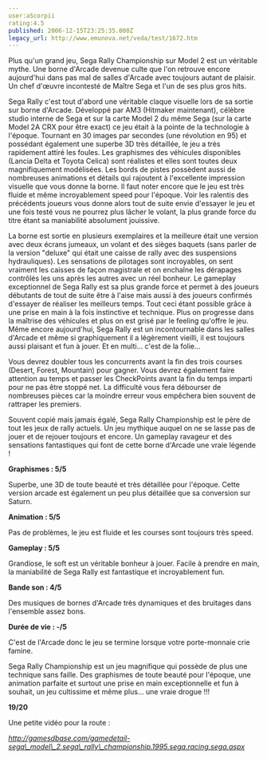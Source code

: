 ```yaml
---
user:aScorpii
rating:4.5
published: 2006-12-15T23:25:35.000Z
legacy_url: http://www.emunova.net/veda/test/1672.htm
---
```

Plus qu'un grand jeu, Sega Rally Championship sur Model 2 est un véritable mythe. Une borne d'Arcade devenue culte que l'on retrouve encore aujourd'hui dans pas mal de salles d'Arcade avec toujours autant de plaisir. Un chef d'œuvre incontesté de Maître Sega et l'un de ses plus gros hits.  

  

Sega Rally c'est tout d'abord une véritable claque visuelle lors de sa sortie sur borne d'Arcade. Développé par AM3 (Hitmaker maintenant), célèbre studio interne de Sega et sur la carte Model 2 du même Sega (sur la carte Model 2A CRX pour être exact) ce jeu était à la pointe de la technologie à l'époque. Tournant en 30 images par secondes (une révolution en 95) et possédant également une superbe 3D très détaillée, le jeu a très rapidement attiré les foules. Les graphismes des véhicules disponibles (Lancia Delta et Toyota Celica) sont réalistes et elles sont toutes deux magnifiquement modélisées. Les bords de pistes possèdent aussi de nombreuses animations et détails qui rajoutent à l'excellente impression visuelle que vous donne la borne. Il faut noter encore que le jeu est très fluide et même incroyablement speed pour l'époque. Voir les ralentis des précédents joueurs vous donne alors tout de suite envie d'essayer le jeu et une fois testé vous ne pourrez plus lâcher le volant, la plus grande force du titre étant sa maniabilité absolument jouissive.  

   

La borne est sortie en plusieurs exemplaires et la meilleure était une version avec deux écrans jumeaux, un volant et des sièges baquets (sans parler de la version "deluxe" qui était une caisse de rally avec des suspensions hydrauliques). Les sensations de pilotages sont incroyables, on sent vraiment les caisses de façon magistrale et on enchaîne les dérapages contrôlés les uns après les autres avec un réel bonheur. Le gameplay exceptionnel de Sega Rally est sa plus grande force et permet à des joueurs débutants de tout de suite être à l'aise mais aussi à des joueurs confirmés d'essayer de réaliser les meilleurs temps. Tout ceci étant possible grâce à une prise en main à la fois instinctive et technique. Plus on progresse dans la maîtrise des véhicules et plus on est grisé par le feeling qu'offre le jeu. Même encore aujourd'hui, Sega Rally est un incontournable dans les salles d'Arcade et même si graphiquement il a légèrement vieilli, il est toujours aussi plaisant et fun à jouer. Et en multi... c'est de la folie...  

Vous devrez doubler tous les concurrents avant la fin des trois courses (Desert, Forest, Mountain) pour gagner. Vous devrez également faire attention au temps et passer les CheckPoints avant la fin du temps imparti pour ne pas être stoppé net. La difficulté vous fera débourser de nombreuses pièces car la moindre erreur vous empêchera bien souvent de rattraper les premiers.  

  

Souvent copié mais jamais égalé, Sega Rally Championship est le père de tout les jeux de rally actuels. Un jeu mythique auquel on ne se lasse pas de jouer et de rejouer toujours et encore. Un gameplay ravageur et des sensations fantastiques qui font de cette borne d'Arcade une vraie légende !  

  

**Graphismes : 5/5**  

Superbe, une 3D de toute beauté et très détaillée pour l'époque. Cette version arcade est également un peu plus détaillée que sa conversion sur Saturn.  

  

**Animation : 5/5**  

Pas de problèmes, le jeu est fluide et les courses sont toujours très speed.  

  

**Gameplay : 5/5**  

Grandiose, le soft est un véritable bonheur à jouer. Facile à prendre en main, la maniabilité de Sega Rally est fantastique et incroyablement fun.  

  

**Bande son : 4/5**  

Des musiques de bornes d'Arcade très dynamiques et des bruitages dans l'ensemble assez bons.  

  

**Durée de vie : -/5**  

C'est de l'Arcade donc le jeu se termine lorsque votre porte-monnaie crie famine.  

  

Sega Rally Championship est un jeu magnifique qui possède de plus une technique sans faille. Des graphismes de toute beauté pour l'époque, une animation parfaite et surtout une prise en main exceptionnelle et fun à souhait, un jeu cultissime et même plus... une vraie drogue !!!  

  

  

**19/20**  

  

Une petite vidéo pour la route :  

_http://gamesdbase.com/gamedetail-sega\_model\_2.sega\_rally\_championship.1995.sega.racing.sega.aspx_